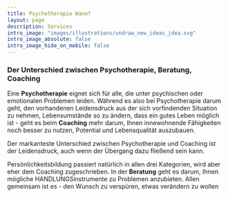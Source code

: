 ```yaml
---
title: Psychotherapie Wann?
layout: page
description: Services
intro_image: "images/illustrations/undraw_new_ideas_jdea.svg"
intro_image_absolute: false
intro_image_hide_on_mobile: false
---
```


### Der Unterschied zwischen Psychotherapie, Beratung, Coaching

Eine **Psychotherapie** eignet sich für alle, die unter psychischen oder emotionalen Problemen leiden. Während es also bei Psychotherapie darum geht, den vorhandenen Leidensdruck aus der sich vorfindenden Situation zu nehmen, Lebensumstände so zu ändern, dass ein gutes Leben möglich ist - geht es beim **Coaching** mehr darum, Ihnen innewohnende Fähigkeiten noch besser zu nutzen, Potential und Lebensqualität auszubauen.

Der markanteste Unterschied zwischen Psychotherapie und Coaching ist der Leidensdruck, auch wenn der Übergang dazu fließend sein kann.

Persönlichkeitsbildung passiert natürlich in allen drei Kategorien, wird aber eher dem Coaching zugeschrieben.
In der **Beratung** geht es darum, Ihnen mögliche HANDLUNGSinstrumente zu Problemen anzubieten.
Allen gemeinsam ist es - den Wunsch zu verspüren, etwas verändern zu wollen
